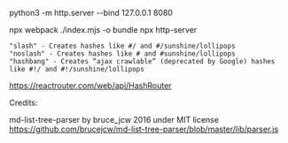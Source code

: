 python3 -m http.server --bind 127.0.0.1 8080

npx webpack ./index.mjs -o bundle
npx http-server


    "slash" - Creates hashes like #/ and #/sunshine/lollipops
    "noslash" - Creates hashes like # and #sunshine/lollipops
    "hashbang" - Creates “ajax crawlable” (deprecated by Google) hashes like #!/ and #!/sunshine/lollipops
https://reactrouter.com/web/api/HashRouter

Credits:

md-list-tree-parser by bruce_jcw 2016 under MIT license
https://github.com/brucejcw/md-list-tree-parser/blob/master/lib/parser.js